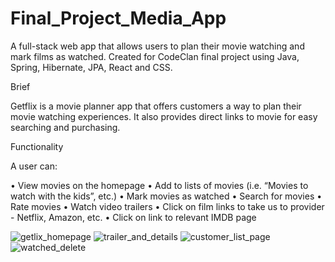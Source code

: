 # Final_Project_Media_App
A full-stack web app that allows users to plan their movie watching and mark films as watched. Created for CodeClan final project using Java, Spring, Hibernate, JPA, React and CSS. 

Brief

Getflix is a movie planner app that offers customers a way to plan their movie watching experiences. It also provides direct links to movie for easy searching and purchasing.

Functionality

A user can:

•	View movies on the homepage
•	Add to lists of movies (i.e. “Movies to watch with the kids”, etc.)
•	Mark movies as watched
•	Search for movies
•	Rate movies
•	Watch video trailers
•	Click on film links to take us to provider - Netflix, Amazon, etc.
•	Click on link to relevant IMDB page

![getlix_homepage](https://user-images.githubusercontent.com/89013717/146612015-af0c10f3-d2df-4eca-bbf4-8ddb34983396.png)
![trailer_and_details](https://user-images.githubusercontent.com/89013717/146612026-d98eceb3-19a6-42a5-9aa1-2f783e40901a.png)
![customer_list_page](https://user-images.githubusercontent.com/89013717/146612035-221ab9e4-7c41-489f-8960-178d96d11527.png)
![watched_delete](https://user-images.githubusercontent.com/89013717/146612040-c863a7bf-7384-4020-80b4-07ff64783c42.png)

